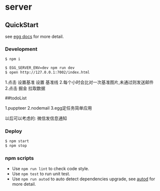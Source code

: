 # server



## QuickStart

<!-- add docs here for user -->

see [egg docs][egg] for more detail.

### Development

```bash
$ npm i

$ EGG_SERVER_ENV=dev npm run dev
$ open http://127.0.0.1:7002/index.html

```

1.点击 设置基准 设置 基准线
2.每个小时会比对一次基准图片,未通过则发送邮件
2.点击 掘金 拉取数据








##todoList

1.puppteer
2.nodemail
3.egg定任务简单应用

以后可以考虑的:
微信发信息通知





### Deploy

```bash
$ npm start
$ npm stop
```

### npm scripts

- Use `npm run lint` to check code style.
- Use `npm test` to run unit test.
- Use `npm run autod` to auto detect dependencies upgrade, see [autod](https://www.npmjs.com/package/autod) for more detail.


[egg]: https://eggjs.org